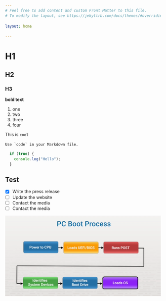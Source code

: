 ```yaml
---
# Feel free to add content and custom Front Matter to this file.
# To modify the layout, see https://jekyllrb.com/docs/themes/#overriding-theme-defaults

layout: home

---
```


# H1
## H2
### H3
**bold text**

1. one
2. two
3. three
4. four

This is `cool`

``Use `code` in your Markdown file.``

```javascript
  if (true) {
    console.log("Hello");
  }
```
## Test
 - [x] Write the press release
 - [ ] Update the website
 - [ ] Contact the media
  - [ ] Contact the media

![Testing Images](https://raw.githubusercontent.com/vasquezjr/ITHelloWorld/refs/heads/main/docs/images/test.png "Test")
